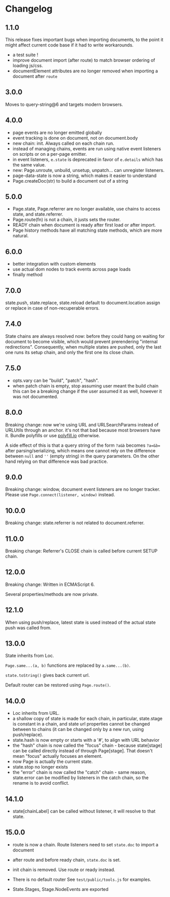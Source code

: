 Changelog
=========

1.1.0
-----

This release fixes important bugs when importing documents, to the point it
might affect current code base if it had to write workarounds.

* a test suite !
* improve document import (after route) to match browser ordering of loading js/css.
* documentElement attributes are no longer removed when importing a document after `route`

3.0.0
-----

Moves to query-string@6 and targets modern browsers.

4.0.0
-----

* page events are no longer emitted globally
* event tracking is done on document, not on document.body
* new chain: init. Always called on each chain run.
* instead of managing chains, events are run using native event listeners on
scripts or on a per-page emitter.
* in event listeners, `e.state` is deprecated in favor of `e.details` which
has the same value.
* new: Page.unroute, unbuild, unsetup, unpatch... can unregister listeners.
* page-data-state is now a string, which makes it easier to understand
* Page.createDoc(str) to build a document out of a string

5.0.0
-----

* Page.state, Page.referrer are no longer available, use chains to access state,
and state.referrer.
* Page.route(fn) is not a chain, it justs sets the router.
* READY chain when document is ready after first load or after import.
* Page history methods have all matching state methods, which are more natural.

6.0.0
-----

* better integration with custom elements
* use actual dom nodes to track events across page loads
* finally method

7.0.0
-----

state.push, state.replace, state.reload default to document.location assign or
replace in case of non-recuperable errors.

7.4.0
-----

State chains are always resolved now: before they could hang on waiting for
document to become visible, which would prevent prerendering "internal redirections".
Consequently, when multiple states are pushed, only the last one runs its setup
chain, and only the first one its close chain.

7.5.0
-----

* opts.vary can be "build", "patch", "hash".
* when patch chain is empty, stop assuming user meant the build chain
  this can be a breaking change if the user assumed it as well, however it was not
  documented.

8.0.0
-----

Breaking change:
now we're using URL and URLSearchParams instead of URLUtils through an anchor.
it's not that bad because most browsers have it.
Bundle polyfills or use [polyfill.io](https://polyfill.io) otherwise.

A side effect of this is that a query string of the form `?a&b`
becomes `?a=&b=` after parsing/serializing, which means one cannot rely on
the difference between `null` and `''` (empty string) in the query parameters.
On the other hand relying on that difference was bad practice.

9.0.0
-----

Breaking change:
window, document event listeners are no longer tracker.
Please use `Page.connect(listener, window)` instead.

10.0.0
------

Breaking change:
state.referrer is not related to document.referrer.

11.0.0
------

Breaking change:
Referrer's CLOSE chain is called before current SETUP chain.

12.0.0
------

Breaking change:
Written in ECMAScript 6.

Several properties/methods are now private.

12.1.0
------

When using push/replace, latest state is used instead of
the actual state push was called from.

13.0.0
------

State inherits from Loc.

`Page.same...(a, b)` functions are replaced by `a.same...(b)`.

`state.toString()` gives back current url.

Default router can be restored using `Page.route()`.

14.0.0
------

* Loc inherits from URL.
* a shallow copy of state is made for each chain, in particular, state.stage is constant in a chain, and state url properties cannot be changed between to chains (it can be changed only by a new run, using push/replace).
* state.hash is now empty or starts with a '#', to align with URL behavior
* the "hash" chain is now called the "focus" chain - because state[stage] can be called directly instead of through Page[stage]. That doesn't mean "focus" actually focuses an element.
* now Page is actually the current state.
* state.stop no longer exists
* the "error" chain is now called the "catch" chain - same reason, state.error can be modified by listeners in the catch chain, so the rename is to avoid conflict.

14.1.0
------

* state[chainLabel] can be called without listener, it will resolve to that state.

15.0.0
------

* route is now a chain.
  Route listeners need to set `state.doc` to import a document

* after route and before ready chain, `state.doc` is set.

* init chain is removed. Use route or ready instead.

* There is no default router
  See `test/public/tools.js` for examples.

* State.Stages, Stage.NodeEvents are exported
